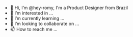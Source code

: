 - 👋 Hi, I’m @hey-romy, I'm a Product Designer from Brazil
- 👀 I’m interested in ...
- 🌱 I’m currently learning ...
- 💞️ I’m looking to collaborate on ...
- 📫 How to reach me ...

<!---
hey-romy/hey-romy is a ✨ special ✨ repository because its `README.md` (this file) appears on your GitHub profile.
You can click the Preview link to take a look at your changes.
--->
